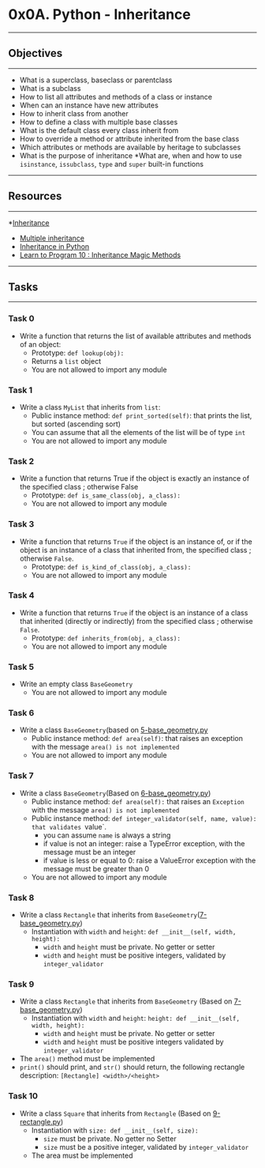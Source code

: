 # 0x0A. Python - Inheritance
---
## Objectives
---
* What is a superclass, baseclass or parentclass
* What is a subclass
* How to list all attributes and methods of a class or instance
* When can an instance have new attributes
* How to inherit class from another
* How to define a class with multiple base classes
* What is the default class every class inherit from
* How to override a method or attribute inherited from the base class
* Which attributes or methods are available by heritage to subclasses
* What is the purpose of inheritance
*What are, when and how to use `isinstance`, `issubclass`, `type` and `super` built-in functions
---
## Resources
---
*[Inheritance](https://docs.python.org/3/tutorial/classes.html#inheritance)
* [Multiple inheritance](https://docs.python.org/3/tutorial/classes.html#multiple-inheritance)
* [Inheritance in Python](https://www.geeksforgeeks.org/inheritance-in-python/)
* [Learn to Program 10 : Inheritance Magic Methods](https://www.youtube.com/watch?v=d8kCdLCi6Lk)
---
## Tasks
---
### Task 0
* Write a function that returns the list of available attributes and methods of an object:
	* Prototype: `def lookup(obj):`
	* Returns a `list` object
	* You are not allowed to import any module

### Task 1
* Write a class `MyList` that inherits from `list`:
	* Public instance method: `def print_sorted(self)`: that prints the list, but sorted (ascending sort)
	* You can assume that all the elements of the list will be of type `int`
	* You are not allowed to import any module

### Task 2
* Write a function that returns True if the object is exactly an instance of the specified class ; otherwise False
	* Prototype: `def is_same_class(obj, a_class): `
	* You are not allowed to import any module

### Task 3
* Write a function that returns `True` if the object is an instance of, or if the object is an instance of a class that inherited from, the specified class ; otherwise `False`.
	* Prototype: `def is_kind_of_class(obj, a_class):`
	* You are not allowed to import any module

### Task 4
* Write a function that returns `True` if the object is an instance of a class that inherited (directly or indirectly) from the specified class ; otherwise `False`.
	* Prototype: `def inherits_from(obj, a_class):`
	* You are not allowed to import any module

### Task 5
* Write an empty class `BaseGeometry`
	* You are not allowed to import any module


### Task 6
* Write a class `BaseGeometry`(based on [5-base_geometry.py](https://github.com/maiyo008/alx-higher_level_programming/blob/main/0x0A-python-inheritance/5-base_geometry.py)
	* Public instance method: `def area(self)`:  that raises an exception with the message `area() is not implemented`
	* You are not allowed to import any module

### Task 7
*  Write a class `BaseGeometry`(Based on [6-base_geometry.py](https://github.com/maiyo008/alx-higher_level_programming/blob/main/0x0A-python-inheritance/6-base_geometry.py))
	* Public instance method: `def area(self):`   that raises an `Exception` with the message  `area() is not implemented`
	* Public instance method: `def integer_validator(self, name, value): that validates `value`.
		* you can assume `name` is always a string
		* if value is not an integer: raise a TypeError exception, with the message <name> must be an integer
		* if value is less or equal to 0: raise a ValueError exception with the message <name> must be greater than 0
	* You are not allowed to import any module

### Task 8
* Write a class `Rectangle` that inherits from `BaseGeometry`([7-base_geometry.py](https://github.com/maiyo008/alx-higher_level_programming/blob/main/0x0A-python-inheritance/7-base_geometry.py))
	* Instantiation with `width` and `height`: `def __init__(self, width, height):`
		* `width` and `height` must be private. No getter or setter
		* `width` and `height` must be positive integers, validated by `integer_validator`

### Task 9
* Write a class `Rectangle` that inherits from `BaseGeometry` (Based on [7-base_geometry.py](https://github.com/maiyo008/alx-higher_level_programming/blob/main/0x0A-python-inheritance/7-base_geometry.py))
	* Instantiation with `width` and `height`: `height: def __init__(self, width, height):`
		* `width` and `height` must be private. No getter or setter
		* `width` and `height` must be positive integers validated by `integer_validator`
* The `area()` method must be implemented
* `print()` should print,  and `str()` should return, the following rectangle description: `[Rectangle] <width>/<height>`

### Task 10
* Write a class `Square` that inherits from `Rectangle` (Based on [9-rectangle.py](https://github.com/maiyo008/alx-higher_level_programming/blob/main/0x0A-python-inheritance/9-rectangle.py))
	* Instantiation with `size: def __init__(self, size):`
		* `size` must be private. No getter no Setter
		* `size` must be a positive integer, validated by `integer_validator`
	* The area must be implemented

	 
